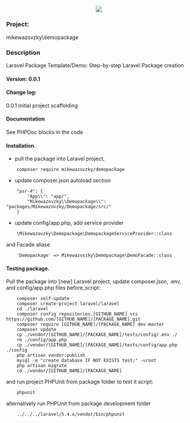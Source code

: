 <h2 align="center">
	<img src="https://laravel.com/assets/img/components/logo-laravel.svg">
</h2>

### Project: 
mikewazovzky\demopackage
### Description
Laravel Package Template/Demo: Step-by-step Laravel Package creation  
#### Version: 0.0.1
#### Change log:  
0.0.1 initial project scaffolding
#### Documentation
See PHPDoc blocks in the code
#### Installation. 
- pull the package into Laravel project,  
```
	composer require mikewazovzky/demopackage
```
- update composer.json autoload section
```
    "psr-4": {
        "App\\": "app/",
		"Mikewazovzky\\Demopackage\\": "packages/Mikewazovzky/Demopackage/src/"
    }
```

- update config/app.php, add service provider 
```
	\Mikewazovzky\Demopackage\DemopackageServiceProvider::class
``` 
and Facade aliase     
```
	'Demopackage' => Mikewazovzky\Demopackage\DemoFacade::class
```


#### Testing package. 
Pull the package into [new] Laravel project, update composer.json, .env, and  config/app.php files
before_script:
```
	composer self-update
	composer create-project laravel/laravel
	cd ./laravel
	composer config repositories.[GITHUB_NAME] vcs https://github.com/[GITHUB_NAME]/[PACKAGE_NAME].git
	composer require [GITHUB_NAME]/[PACKAGE_NAME] dev-master
	composer update
	cp ./vendor/[GITHUB_NAME]/[PACKAGE_NAME]/tests/config/.env ./
	rm ./config/app.php
	cp ./vendor/[GITHUB_NAME]/[PACKAGE_NAME]/tests/config/app.php ./config
	php artisan vendor:publish
	mysql -e "create database IF NOT EXISTS test;" -uroot
	php artisan migrate
	cd ./vendor/[GITHUB_NAME]/[PACKAGE_NAME]
```
and run project PHPUnit from package folder to test it 
script:
```
	phpunit
```
alternatively run PHPUnit from  package development folder
```
	../../../laravel/5.4.x/vendor/bin/phpunit
```



